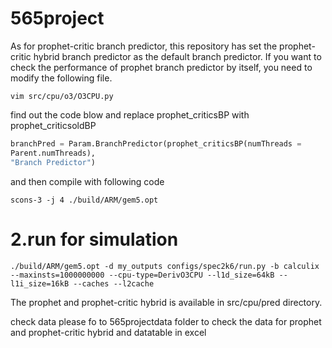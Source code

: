 # 565project
As for prophet-critic branch predictor, this repository has set the prophet-critic hybrid branch predictor as the default branch predictor. If you want to check the performance of prophet branch predictor by itself, you need to modify the following file.
```
vim src/cpu/o3/O3CPU.py  
```
find out the code blow and replace prophet_criticsBP with prophet_criticsoldBP
```python
branchPred = Param.BranchPredictor(prophet_criticsBP(numThreads =
Parent.numThreads),
"Branch Predictor")
```
and then compile with following code
```
scons-3 -j 4 ./build/ARM/gem5.opt
```
# 2.run for simulation
```
./build/ARM/gem5.opt -d my_outputs configs/spec2k6/run.py -b calculix --maxinsts=1000000000 --cpu-type=DerivO3CPU --l1d_size=64kB --l1i_size=16kB --caches --l2cache
```
The prophet and prophet-critic hybrid is available in src/cpu/pred directory.

check data
please fo to 565projectdata folder to check the data for prophet and prophet-critic hybrid
and datatable in excel